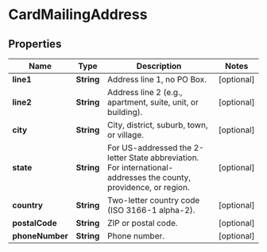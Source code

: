 

# CardMailingAddress


## Properties

| Name | Type | Description | Notes |
|------------ | ------------- | ------------- | -------------|
|**line1** | **String** | Address line 1, no PO Box. |  [optional] |
|**line2** | **String** | Address line 2 (e.g., apartment, suite, unit, or building). |  [optional] |
|**city** | **String** | City, district, suburb, town, or village. |  [optional] |
|**state** | **String** | For US-addressed the 2-letter State abbreviation. For international-addresses the county, providence, or region. |  [optional] |
|**country** | **String** | Two-letter country code (ISO 3166-1 alpha-2). |  [optional] |
|**postalCode** | **String** | ZIP or postal code. |  [optional] |
|**phoneNumber** | **String** | Phone number. |  [optional] |



